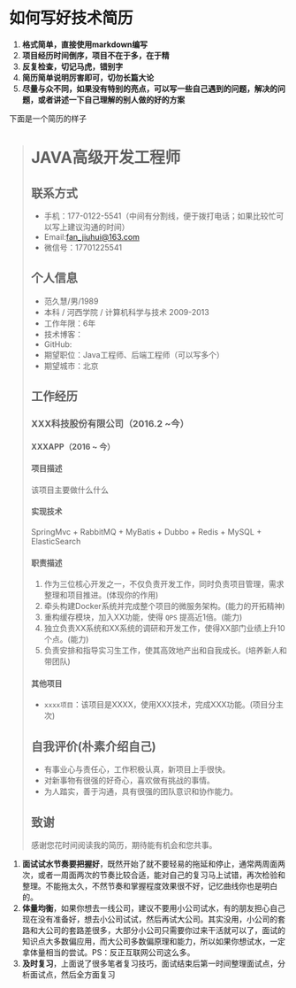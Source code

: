 # 如何写好技术简历

1. **格式简单，直接使用markdown编写**
2. **项目经历时间倒序，项目不在于多，在于精**
3. **反复检查，切记马虎，错别字**
4. **简历简单说明厉害即可，切勿长篇大论**
5. **尽量与众不同，如果没有特别的亮点，可以写一些自己遇到的问题，解决的问题，或者讲述一下自己理解的别人做的好的方案**

下面是一个简历的样子

> # JAVA高级开发工程师
>
> ## 联系方式
>
> - 手机：177-0122-5541（中间有分割线，便于拨打电话；如果比较忙可以写上建议沟通的时间）
> - Email:fan_jiuhui@163.com
> - 微信号：17701225541
>
> ## 个人信息
>
> - 范久慧/男/1989
> - 本科 / 河西学院 / 计算机科学与技术 2009-2013
> - 工作年限：6年
> - 技术博客：
> - GitHub:
> - 期望职位：Java工程师、后端工程师（可以写多个）
> - 期望城市：北京
>
> ## 工作经历
>
> ### XXX科技股份有限公司（2016.2 ~今）
>
> #### XXXAPP（2016 ~ 今）
>
> #### 项目描述
>
> 该项目主要做什么什么
>
> #### 实现技术
>
> SpringMvc +  RabbitMQ + MyBatis + Dubbo + Redis + MySQL + ElasticSearch
>
> #### 职责描述
>
> 1. 作为三位核心开发之一，不仅负责开发工作，同时负责项目管理，需求整理和项目推进。(体现你的作用)
> 2. 牵头构建Docker系统并完成整个项目的微服务架构。(能力的开拓精神)
> 3. 重构缓存模块，加入XX功能，使得 `QPS` 提高近1倍。(能力)
> 4. 独立负责XX系统和XX系统的调研和开发工作，使得XX部门业绩上升10个点。(能力)
> 5. 负责安排和指导实习生工作，使其高效地产出和自我成长。(培养新人和带团队)
>
> #### 其他项目
>
> - `xxxx项目`：该项目是XXXX，使用XXX技术，完成XXX功能。(项目分主次)
>
> ## 自我评价(朴素介绍自己)
>
> - 有事业心与责任心，工作积极认真，新项目上手很快。
> - 对新事物有很强的好奇心，喜欢做有挑战的事情。
> - 为人踏实，善于沟通，具有很强的团队意识和协作能力。
>
> ## 致谢
>
> 感谢您花时间阅读我的简历，期待能有机会和您共事。

1. **面试试水节奏要把握好**，既然开始了就不要轻易的拖延和停止，通常两周面两次，或者一周面两次的节奏比较合适，能对自己的复习马上试错，再次检验和整理。不能拖太久，不然节奏和掌握程度效果很不好，记忆曲线你也是明白的。
2. **体量均衡**，如果你想去一线公司，建议不要用小公司试水，有的朋友担心自己现在没有准备好，想去小公司试试，然后再试大公司。其实没用，小公司的套路和大公司的套路差很多，大部分小公司只需要你过来干活就可以了，面试的知识点大多数偏应用，而大公司多数偏原理和能力，所以如果你想试水，一定拿体量相当的尝试。PS：反正互联网公司这么多。
3. **及时复习**，上面说了很多笔者复习技巧，面试结束后第一时间整理面试点，分析面试点，然后全方面复习